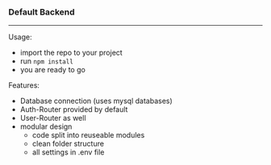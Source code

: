 ### Default Backend
------
Usage:
- import the repo to your project
- run `npm install`
- you are ready to go

Features:
- Database connection (uses mysql databases)
- Auth-Router provided by default
- User-Router as well
- modular design
  - code split into reuseable modules
  - clean folder structure
  - all settings in .env file
